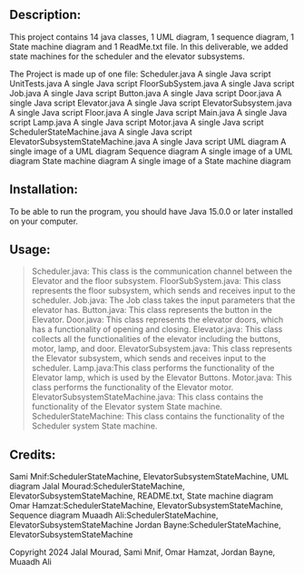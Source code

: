 Description:
-----------
This project contains 14 java classes, 1 UML diagram, 1 sequence diagram, 1 State machine diagram and 1 ReadMe.txt file.
In this deliverable, we added state machines for the scheduler and the elevator subsystems.

The Project is made up of one file:
Scheduler.java                      A single Java script
UnitTests.java                      A single Java script
FloorSubSystem.java                 A single Java script
Job.java                            A single Java script
Button.java                         A single Java script
Door.java                           A single Java script
Elevator.java                       A single Java script
ElevatorSubsystem.java              A single Java script
Floor.java                          A single Java script
Main.java                           A single Java script
Lamp.java                           A single Java script
Motor.java                          A single Java script
SchedulerStateMachine.java          A single Java script
ElevatorSubsystemStateMachine.java  A single Java script
UML diagram                         A single image of a UML diagram
Sequence diagram                    A single image of a UML diagram
State machine diagram               A single image of a State machine diagram

Installation:
-------------
To be able to run the program, you should have Java 15.0.0 or later installed on your
computer.

Usage:
------
>Scheduler.java: This class is the communication channel between the Elevator and the floor subsystem.
>FloorSubSystem.java: This class represents the floor subsystem, which sends and receives input to the scheduler.
>Job.java: The Job class takes the input parameters that the elevator has.
>Button.java: This class represents the button in the Elevator.
>Door.java: This class represents the elevator doors, which has a functionality of opening and closing.
>Elevator.java: This class collects all the functionalities of the elevator including the buttons, motor, lamp, and door.
>ElevatorSubsystem.java: This class represents the Elevator subsystem, which sends and receives input to the scheduler.
>Lamp.java:This class performs the functionality of the Elevator lamp, which is used by the Elevator Buttons.
>Motor.java: This class performs the functionality of the Elevator motor.
>ElevatorSubsystemStateMachine.java: This class contains the functionality of the Elevator system State machine.
>SchedulerStateMachine: This class contains the functionality of the Scheduler system State machine.

Credits:
--------
Sami Mnif:SchedulerStateMachine, ElevatorSubsystemStateMachine, UML diagram
Jalal Mourad:SchedulerStateMachine, ElevatorSubsystemStateMachine, README.txt, State machine diagram
Omar Hamzat:SchedulerStateMachine, ElevatorSubsystemStateMachine, Sequence diagram
Muaadh Ali:SchedulerStateMachine, ElevatorSubsystemStateMachine
Jordan Bayne:SchedulerStateMachine, ElevatorSubsystemStateMachine

Copyright 2024 Jalal Mourad, Sami Mnif, Omar Hamzat, Jordan Bayne, Muaadh Ali